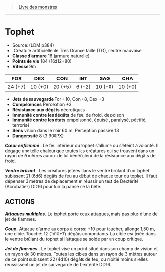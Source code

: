 ﻿> [Livre des monstres](tome_of_beasts.md)

---

# Tophet

- Source: (LDM p384)
-  Créature artificielle de Très Grande taille (TG), neutre mauvaise
- **Classe d’armure** 16 (armure naturelle)
- **Points de vie** 184 (16d12+80)
- **Vitesse** 9m

|FOR|DEX|CON|INT|SAG|CHA|
|---|---|---|---|---|---|
|24 (+7)|10 (+0)|20 (+5)|6 (-2)|10 (+0)|10 (+0)|

- **Jets de sauvegarde** For +10, Con +8, Dex +3
- **Compétences** Perception +3
- **Résistance aux dégâts** nécrotiques
- **Immunité contre les dégâts** de feu, de froid, de poison
- **Immunité contre les états** empoisonné, épuisé , paralysé, pétrifié, terrorisé
- **Sens** vision dans le noir 60 m, Perception passive 13
- **Dangerosité** 8 (3 900PX)

**_Cœur enflammé_** . Le feu intérieur du tophet s’allume ou s’éteint à volonté. Il dégage une telle chaleur que toutes les créatures qui se trouvent dans un rayon de 9 mètres autour de lui bénéficient de la résistance aux dégâts de froid.

**_Ventre brûlant_** . Les créatures jetées dans le ventre brûlant d’un tophet subissent 21 (6d6) dégâts de feu au début de chaque tour du tophet. Il faut dépenser 3 mètres de déplacement et réussir un test de Dextérité (Acrobaties) DD16 pour fuir la panse de la bête.

## ACTIONS

**_Attaques multiples._** Le tophet porte deux attaques, mais pas plus d’une de jet de flammes.

**_Coup._** Attaque d’arme au corps à corps: +10 pour toucher, allonge 1,50 m, une cible. Touché: 12 (1d10+7) dégâts contondants. La cible est jetée dans le ventre brûlant du tophet si l’attaque se solde par un coup critique.

**_Jet de flammes_** . Le tophet vise un point situé dans son champ de vision et un rayon de 30 mètres. Toutes les cibles dans un rayon de 3 mètres autour de ce point subissent 22 (4d10) dégâts de feu, ou moitié moins si elles réussissent un jet de sauvegarde de Dextérité DD16.

